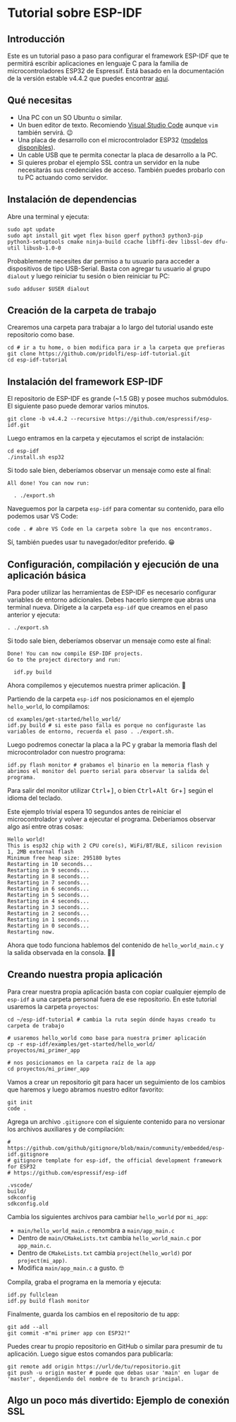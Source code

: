 # Tutorial sobre ESP-IDF

## Introducción

Este es un tutorial paso a paso para configurar el framework ESP-IDF que te permitirá escribir aplicaciones en lenguaje C para la familia de microcontroladores ESP32 de Espressif. Está basado en la documentación de la versión estable v4.4.2 que puedes encontrar [aquí](https://docs.espressif.com/projects/esp-idf/en/v4.4.2/esp32/index.html).

## Qué necesitas

- Una PC con un SO Ubuntu o similar.
- Un buen editor de texto. Recomiendo [Visual Studio Code](https://code.visualstudio.com/) aunque `vim` también servirá. 😉
- Una placa de desarrollo con el microcontrolador ESP32 ([modelos disponibles](https://www.espressif.com/en/products/devkits)).
- Un cable USB que te permita conectar la placa de desarrollo a la PC.
- Si quieres probar el ejemplo SSL contra un servidor en la nube necesitarás sus credenciales de acceso. También puedes probarlo con tu PC actuando como servidor.

## Instalación de dependencias

Abre una terminal y ejecuta:

```shell
sudo apt update
sudo apt install git wget flex bison gperf python3 python3-pip python3-setuptools cmake ninja-build ccache libffi-dev libssl-dev dfu-util libusb-1.0-0
```

Probablemente necesites dar permiso a tu usuario para acceder a dispositivos de tipo USB-Serial. Basta con agregar tu usuario al grupo `dialout` y luego reiniciar tu sesión o bien reiniciar tu PC:

```shell
sudo adduser $USER dialout
```

## Creación de la carpeta de trabajo

Crearemos una carpeta para trabajar a lo largo del tutorial usando este repositorio como base.

```shell
cd # ir a tu home, o bien modifica para ir a la carpeta que prefieras
git clone https://github.com/pridolfi/esp-idf-tutorial.git
cd esp-idf-tutorial
```

## Instalación del framework ESP-IDF

El repositorio de ESP-IDF es grande (~1.5 GB) y posee muchos submódulos. El siguiente paso puede demorar varios minutos.

```shell
git clone -b v4.4.2 --recursive https://github.com/espressif/esp-idf.git
```

Luego entramos en la carpeta y ejecutamos el script de instalación:
```shell
cd esp-idf
./install.sh esp32
```

Si todo sale bien, deberíamos observar un mensaje como este al final:
```
All done! You can now run:

  . ./export.sh
```

Naveguemos por la carpeta `esp-idf` para comentar su contenido, para ello podemos usar VS Code:
```shell
code . # abre VS Code en la carpeta sobre la que nos encontramos.
```
Sí, también puedes usar tu navegador/editor preferido. 😁

## Configuración, compilación y ejecución de una aplicación básica

Para poder utilizar las herramientas de ESP-IDF es necesario configurar variables de entorno adicionales. Debes hacerlo siempre que abras una terminal nueva. Dirígete a la carpeta `esp-idf` que creamos en el paso anterior y ejecuta:

```shell
. ./export.sh
```

Si todo sale bien, deberíamos observar un mensaje como este al final:
```
Done! You can now compile ESP-IDF projects.
Go to the project directory and run:

  idf.py build
```

Ahora compilemos y ejecutemos nuestra primer aplicación. 🥳 

Partiendo de la carpeta `esp-idf` nos posicionamos en el ejemplo `hello_world`, lo compilamos:

```shell
cd examples/get-started/hello_world/
idf.py build # si este paso falla es porque no configuraste las variables de entorno, recuerda el paso . ./export.sh.
```

Luego podremos conectar la placa a la PC y grabar la memoria flash del microcontrolador con nuestro programa:
```shell
idf.py flash monitor # grabamos el binario en la memoria flash y abrimos el monitor del puerto serial para observar la salida del programa.
```
Para salir del monitor utilizar <kbd>Ctrl</kbd>+<kbd>]</kbd>, o bien <kbd>Ctrl</kbd>+<kbd>Alt Gr</kbd>+<kbd>]</kbd> según el idioma del teclado.

Este ejemplo trivial espera 10 segundos antes de reiniciar el microcontrolador y volver a ejecutar el programa. Deberíamos observar algo así entre otras cosas:
```
Hello world!
This is esp32 chip with 2 CPU core(s), WiFi/BT/BLE, silicon revision 1, 2MB external flash
Minimum free heap size: 295180 bytes
Restarting in 10 seconds...
Restarting in 9 seconds...
Restarting in 8 seconds...
Restarting in 7 seconds...
Restarting in 6 seconds...
Restarting in 5 seconds...
Restarting in 4 seconds...
Restarting in 3 seconds...
Restarting in 2 seconds...
Restarting in 1 seconds...
Restarting in 0 seconds...
Restarting now.
```

Ahora que todo funciona hablemos del contenido de `hello_world_main.c` y la salida observada en la consola. 👩‍💻
## Creando nuestra propia aplicación

Para crear nuestra propia aplicación basta con copiar cualquier ejemplo de `esp-idf` a una carpeta personal fuera de ese repositorio. En este tutorial usaremos la carpeta `proyectos`:

```shell
cd ~/esp-idf-tutorial # cambia la ruta según dónde hayas creado tu carpeta de trabajo

# usaremos hello_world como base para nuestra primer aplicación
cp -r esp-idf/examples/get-started/hello_world/ proyectos/mi_primer_app

# nos posicionamos en la carpeta raíz de la app
cd proyectos/mi_primer_app
```

Vamos a crear un repositorio git para hacer un seguimiento de los cambios que haremos y luego abramos nuestro editor favorito:
```shell
git init
code .
```

Agrega un archivo `.gitignore` con el siguiente contenido para no versionar los archivos auxiliares y de compilación:
```
# https://github.com/github/gitignore/blob/main/community/embedded/esp-idf.gitignore
# gitignore template for esp-idf, the official development framework for ESP32
# https://github.com/espressif/esp-idf

.vscode/
build/
sdkconfig
sdkconfig.old
```

Cambia los siguientes archivos para cambiar `hello_world` por `mi_app`:
- `main/hello_world_main.c` renombra a `main/app_main.c`
- Dentro de `main/CMakeLists.txt` cambia `hello_world_main.c` por `app_main.c`.
- Dentro de `CMakeLists.txt` cambia `project(hello_world)` por `project(mi_app)`.
- Modifica `main/app_main.c` a gusto. 🤓

Compila, graba el programa en la memoria y ejecuta:
```shell
idf.py fullclean
idf.py build flash monitor
```

Finalmente, guarda los cambios en el repositorio de tu app:
```shell
git add --all
git commit -m"mi primer app con ESP32!"
```

Puedes crear tu propio repositorio en GitHub o similar para presumir de tu aplicación. Luego sigue estos comandos para publicarla:
```shell
git remote add origin https://url/de/tu/repositorio.git
git push -u origin master # puede que debas usar 'main' en lugar de 'master', dependiendo del nombre de tu branch principal.
```
## Algo un poco más divertido: Ejemplo de conexión SSL
